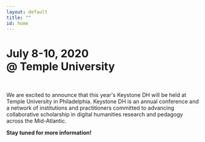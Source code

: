 ```yaml
---
layout: default
title: ""
id: home
---
```


# July 8-10, 2020<br/>@ Temple University

<!-- <div class="site-nav">{% include navigation.html %}</div> -->
<br/>


We are excited to announce that this year's Keystone DH will be held at Temple University in Philadelphia. Keystone DH is an annual conference and a network of institutions and practitioners committed to advancing collaborative scholarship in digital humanities research and pedagogy across the Mid-Atlantic.

**Stay tuned for more information!**